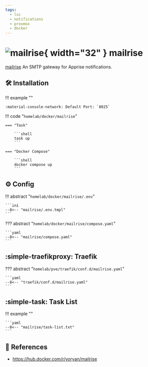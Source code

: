 ```yaml
---
tags:
  - lxc
  - notifications
  - proxmox
  - docker
---
```

# ![mailrise](https://raw.githubusercontent.com/YoRyan/mailrise/refs/heads/main/src/mailrise/asset/mailrise-info-128x128.png){ width="32" } mailrise

[mailrise][1] An SMTP gateway for Apprise notifications.

## :hammer_and_wrench: Installation

!!! example ""

    :material-console-network: Default Port: `8025`

!!! code "`homelab/docker/mailrise`"

    === "Task"
    
        ```shell
        task up
        ```

    === "Docker Compose"
    
        ```shell
        docker compose up
        ```

## :gear: Config

!!! abstract "`homelab/docker/mailrise/.env`"

    ```ini
    --8<-- "mailrise/.env.tmpl"
    ```

??? abstract "`homelab/docker/mailrise/compose.yaml`"

    ```yaml
    --8<-- "mailrise/compose.yaml"
    ```

## :simple-traefikproxy: Traefik

??? abstract "`homelab/pve/traefik/conf.d/mailrise.yaml`"

    ```yaml
    --8<-- "traefik/conf.d/mailrise.yaml"
    ```

## :simple-task: Task List

!!! example ""

    ```yaml
    --8<-- "mailrise/task-list.txt"
    ```

## :link: References

- <https://hub.docker.com/r/yoryan/mailrise>

[1]: <https://github.com/YoRyan/mailrise>
